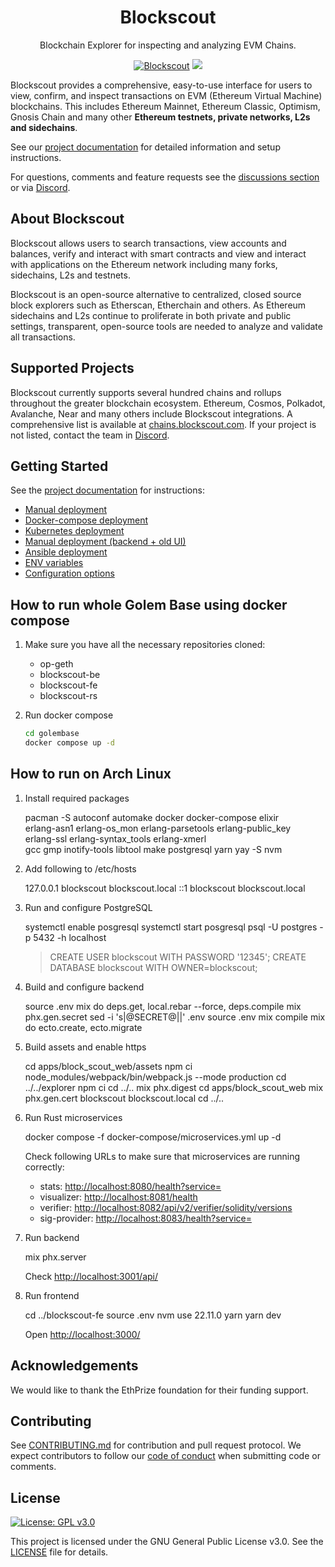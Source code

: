 <h1 align="center">Blockscout</h1>
<p align="center">Blockchain Explorer for inspecting and analyzing EVM Chains.</p>
<div align="center">

[![Blockscout](https://github.com/blockscout/blockscout/workflows/Blockscout/badge.svg?branch=master)](https://github.com/blockscout/blockscout/actions)
[![](https://dcbadge.vercel.app/api/server/blockscout?style=flat)](https://discord.gg/blockscout)

</div>


Blockscout provides a comprehensive, easy-to-use interface for users to view, confirm, and inspect transactions on EVM (Ethereum Virtual Machine) blockchains. This includes Ethereum Mainnet, Ethereum Classic, Optimism, Gnosis Chain and many other **Ethereum testnets, private networks, L2s and sidechains**.

See our [project documentation](https://docs.blockscout.com/) for detailed information and setup instructions.

For questions, comments and feature requests see the [discussions section](https://github.com/blockscout/blockscout/discussions) or via [Discord](https://discord.com/invite/blockscout).

## About Blockscout

Blockscout allows users to search transactions, view accounts and balances, verify and interact with smart contracts and view and interact with applications on the Ethereum network including many forks, sidechains, L2s and testnets.

Blockscout is an open-source alternative to centralized, closed source block explorers such as Etherscan, Etherchain and others.  As Ethereum sidechains and L2s continue to proliferate in both private and public settings, transparent, open-source tools are needed to analyze and validate all transactions.

## Supported Projects

Blockscout currently supports several hundred chains and rollups throughout the greater blockchain ecosystem. Ethereum, Cosmos, Polkadot, Avalanche, Near and many others include Blockscout integrations. A comprehensive list is available at [chains.blockscout.com](https://chains.blockscout.com). If your project is not listed, contact the team in [Discord](https://discord.com/invite/blockscout).

## Getting Started

See the [project documentation](https://docs.blockscout.com/) for instructions:

- [Manual deployment](https://docs.blockscout.com/for-developers/deployment/manual-deployment-guide)
- [Docker-compose deployment](https://docs.blockscout.com/for-developers/deployment/docker-compose-deployment)
- [Kubernetes deployment](https://docs.blockscout.com/for-developers/deployment/kubernetes-deployment)
- [Manual deployment (backend + old UI)](https://docs.blockscout.com/for-developers/deployment/manual-old-ui)
- [Ansible deployment](https://docs.blockscout.com/for-developers/ansible-deployment)
- [ENV variables](https://docs.blockscout.com/setup/env-variables)
- [Configuration options](https://docs.blockscout.com/for-developers/configuration-options)

## How to run whole Golem Base using docker compose

1. Make sure you have all the necessary repositories cloned:

   - op-geth
   - blockscout-be
   - blockscout-fe
   - blockscout-rs

2. Run docker compose

   ```bash
   cd golembase
   docker compose up -d
   ```

## How to run on Arch Linux

1. Install required packages

    pacman -S autoconf automake docker docker-compose elixir \
              erlang-asn1 erlang-os_mon erlang-parsetools erlang-public_key \
              erlang-ssl erlang-syntax_tools erlang-xmerl \
              gcc gmp inotify-tools libtool make postgresql yarn
    yay -S nvm

2. Add following to /etc/hosts

    127.0.0.1  blockscout blockscout.local
    ::1        blockscout blockscout.local

3. Run and configure PostgreSQL

    systemctl enable posgresql
    systemctl start posgresql
    psql -U postgres -p 5432 -h localhost
    > CREATE USER blockscout WITH PASSWORD '12345';
    > CREATE DATABASE blockscout WITH OWNER=blockscout;

4. Build and configure backend

    source .env
    mix do deps.get, local.rebar --force, deps.compile
    mix phx.gen.secret
    sed -i 's|@SECRET@|<secret-generated-above>|' .env
    source .env
    mix compile
    mix do ecto.create, ecto.migrate

5. Build assets and enable https

    cd apps/block_scout_web/assets
    npm ci
    node_modules/webpack/bin/webpack.js --mode production
    cd ../../explorer
    npm ci
    cd ../..
    mix phx.digest
    cd apps/block_scout_web
    mix phx.gen.cert blockscout blockscout.local
    cd ../..

6. Run Rust microservices

    docker compose -f docker-compose/microservices.yml up -d

   Check following URLs to make sure that microservices are running correctly:

   - stats: <http://localhost:8080/health?service=>
   - visualizer: <http://localhost:8081/health>
   - verifier: <http://localhost:8082/api/v2/verifier/solidity/versions>
   - sig-provider: <http://localhost:8083/health?service=>

7. Run backend

    mix phx.server

   Check <http://localhost:3001/api/>

8. Run frontend

    cd ../blockscout-fe
    source .env
    nvm use 22.11.0
    yarn
    yarn dev

   Open <http://localhost:3000/>

## Acknowledgements

We would like to thank the EthPrize foundation for their funding support.

## Contributing

See [CONTRIBUTING.md](CONTRIBUTING.md) for contribution and pull request protocol. We expect contributors to follow our [code of conduct](CODE_OF_CONDUCT.md) when submitting code or comments.

## License

[![License: GPL v3.0](https://img.shields.io/badge/License-GPL%20v3-blue.svg)](https://www.gnu.org/licenses/gpl-3.0)

This project is licensed under the GNU General Public License v3.0. See the [LICENSE](LICENSE) file for details.
